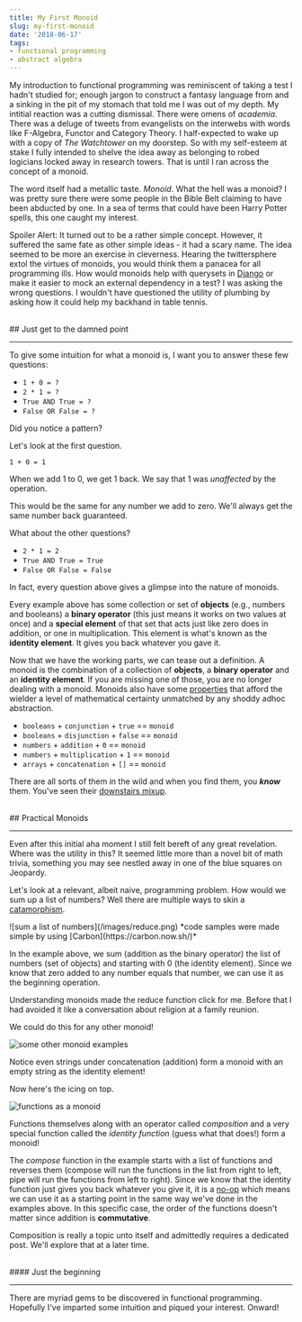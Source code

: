 ```yaml
---
title: My First Monoid
slug: my-first-monoid
date: '2018-06-17'
tags:
- functional programming
- abstract algebra
---
```


My introduction to functional programming was reminiscent of taking a test I hadn't studied for; enough jargon to construct a fantasy language from and a sinking in the pit of my stomach that told me I was out of my depth.  My intitial reaction was a cutting dismissal. There were omens of *academia*.  There was a deluge of tweets from evangelists on the interwebs with words like F-Algebra, Functor and Category Theory.  I half-expected to wake up with a copy of *The Watchtower* on my doorstep.  So with my self-esteem at stake I fully intended to shelve the idea away as belonging to robed logicians locked away in research towers.  That is until I ran across the concept of a monoid.

The word itself had a metallic taste.  *Monoid*.  What the hell was a monoid?  I was pretty sure there were some people in the Bible Belt claiming to have been abducted by one.  In a sea of terms that could have been Harry Potter spells, this one caught my interest.

Spoiler Alert:  It turned out to be a rather simple concept.  However, it suffered the same fate as other simple ideas - it had a scary name.  The idea seemed to be more an exercise in cleverness.  Hearing the twittersphere extol the virtues of monoids, you would think them a panacea for all programming ills.  How would monoids help with querysets in <a target="_blank" href="https://www.djangoproject.com/">Django</a> or make it easier to mock an external dependency in a test?  I was asking the wrong questions.  I wouldn't have questioned the utility of plumbing by asking how it could help my backhand in table tennis.

<br/>
## Just get to the damned point
<hr/>

To give some intuition for what a monoid is, I want you to answer these few questions:

* `1 + 0 = ?`
* `2 * 1 = ?`
* `True AND True = ?`
* `False OR False = ?`

Did you notice a pattern?

Let's look at the first question.

```1 + 0 = 1```

When we add 1 to 0, we get 1 back.  We say that 1 was *unaffected* by the operation.

This would be the same for any number we add to zero.  We'll always get the same number back guaranteed.

What about the other questions?

* `2 * 1 = 2`
* `True AND True = True`
* `False OR False = False`

In fact, every question above gives a glimpse into the nature of monoids.

Every example above has some collection or set of **objects** (e.g., numbers and booleans) a **binary operator** (this just means it works on two values at once) and a **special element** of that set that acts just like zero does in addition, or one in multiplication.  This element is what's known as the **identity element**.  It gives you back whatever you gave it.

Now that we have the working parts, we can tease out a definition.  A monoid is the combination of a collection of **objects**, a **binary operator** and an **identity element**.  If you are missing one of those, you are no longer dealing with a monoid.  Monoids also have some <a target="_blank" href="https://en.wikipedia.org/wiki/Monoid#Properties">properties</a> that afford the wielder a level of mathematical certainty unmatched by any shoddy adhoc abstraction.

* `booleans` + `conjunction` + `true` == `monoid`
* `booleans` + `disjunction` + `false` == `monoid`
* `numbers` + `addition` + `0` == `monoid`
* `numbers` + `multiplication` + `1` == `monoid`
* `arrays` + `concatenation` + `[]` == `monoid`

There are all sorts of them in the wild and when you find them, you ***know*** them.  You've seen their <a target="_blank" href="https://www.youtube.com/watch?v=4LZo9ugJTWQ&feature=youtu.be&t=4m30s">downstairs mixup</a>.

<br/>
## Practical Monoids
<hr/>

Even after this initial aha moment I still felt bereft of any great revelation.  Where was the utility in this?  It seemed little more than a novel bit of math trivia, something you may see nestled away in one of the blue squares on Jeopardy.

Let's look at a relevant, albeit naive, programming problem.  How would we sum up a list of numbers?  Well there are multiple ways to skin a <a target="_blank" href="https://en.wikipedia.org/wiki/Catamorphism">catamorphism</a>.

<div class="tiny">![sum a list of numbers](/images/reduce.png)
*code samples were made simple by using [Carbon](https://carbon.now.sh/)*</div>

In the example above, we sum (addition as the binary operator) the list of numbers (set of objects) and starting with 0 (the identity element).  Since we know that zero added to any number equals that number, we can use it as the beginning operation.

Understanding monoids made the reduce function click for me.  Before that I had avoided it like a conversation about religion at a family reunion.

We could do this for any other monoid!

![some other monoid examples](/images/monoids.png)

Notice even strings under concatenation (addition) form a monoid with an empty string as the identity element!

Now here's the icing on top.

![functions as a monoid](/images/compose.png)

Functions themselves along with an operator called *composition* and a very special function called the *identity function* (guess what that does!) form a monoid!

The *compose* function in the example starts with a list of functions and reverses them (compose will run the functions in the list from right to left, pipe will run the functions from left to right). Since we know that the identity function just gives you back whatever you give it, it is a <a target="_blank" href="https://en.wikipedia.org/wiki/NOP">no-op</a> which means we can use it as a starting point in the same way we've done in the examples above.  In this specific case, the order of the functions doesn't matter since addition is **commutative**.

Composition is really a topic unto itself and admittedly requires a dedicated post.  We'll explore that at a later time.

<br/>
#### Just the beginning
<hr/>

There are myriad gems to be discovered in functional programming.  Hopefully I've imparted some intuition and piqued your interest.  Onward!







